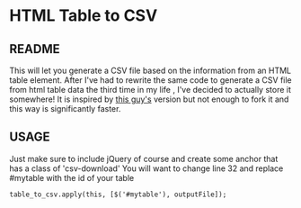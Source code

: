 # HTML Table to CSV

## README

This will let you generate a CSV file based on the information from an HTML table element. After I've had to rewrite the same code to generate a CSV file from html table data the third time in my life , I've decided to actually store it somewhere! It is inspired by [this guy's](https://gist.github.com/adilapapaya/9787842) version but not enough to fork it and this way is significantly faster. 

## USAGE

Just make sure to include jQuery of course and create some anchor that has a class of 'csv-download'
You will want to change line 32 and replace #mytable with the id of your table

```
table_to_csv.apply(this, [$('#mytable'), outputFile]);
```



